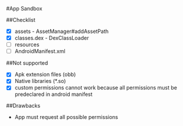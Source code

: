 #App Sandbox

##Checklist

- [x] assets - AssetManager#addAssetPath
- [x] classes.dex - DexClassLoader
- [ ] resources
- [ ] AndroidManifest.xml

##Not supported

- [x] Apk extension files (obb)
- [x] Native libraries (*.so)
- [x] custom permissions cannot work because all permissions must be predeclared in android manifest

##Drawbacks

- App must request all possible permissions